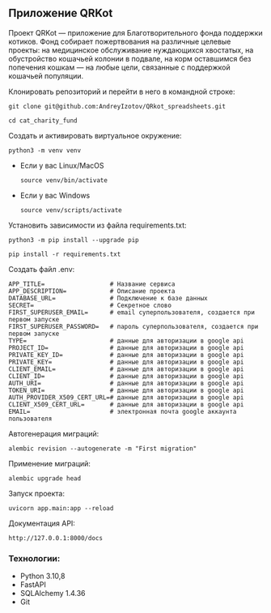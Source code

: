 ## Приложение QRKot

Проект QRKot — приложение для Благотворительного фонда поддержки котиков. Фонд собирает пожертвования на различные целевые проекты: на медицинское обслуживание нуждающихся хвостатых, на обустройство кошачьей колонии в подвале, на корм оставшимся без попечения кошкам — на любые цели, связанные с поддержкой кошачьей популяции.

Клонировать репозиторий и перейти в него в командной строке:

```
git clone git@github.com:AndreyIzotov/QRkot_spreadsheets.git
```

```
cd cat_charity_fund
```

Cоздать и активировать виртуальное окружение:

```
python3 -m venv venv
```

* Если у вас Linux/MacOS

    ```
    source venv/bin/activate
    ```

* Если у вас Windows

    ```
    source venv/scripts/activate
    ```

Установить зависимости из файла requirements.txt:

```
python3 -m pip install --upgrade pip
```

```
pip install -r requirements.txt
```

Создать файл .env:

```
APP_TITLE=                  # Название сервиса
APP_DESCRIPTION=            # Описание проекта 
DATABASE_URL=               # Подключение к базе данных
SECRET=                     # Секретное слово
FIRST_SUPERUSER_EMAIL=      # email суперпользователя, создается при первом запуске
FIRST_SUPERUSER_PASSWORD=   # пароль суперпользователя, создается при первом запуске
TYPE=                       # данные для авторизации в google api
PROJECT_ID=                 # данные для авторизации в google api
PRIVATE_KEY_ID=             # данные для авторизации в google api
PRIVATE_KEY=                # данные для авторизации в google api
CLIENT_EMAIL=               # данные для авторизации в google api
CLIENT_ID=                  # данные для авторизации в google api
AUTH_URI=                   # данные для авторизации в google api
TOKEN_URI=                  # данные для авторизации в google api
AUTH_PROVIDER_X509_CERT_URL=# данные для авторизации в google api
CLIENT_X509_CERT_URL=       # данные для авторизации в google api
EMAIL=                      # электронная почта google аккаунта пользователя
```

Автогенерация миграций:

```
alembic revision --autogenerate -m "First migration"
```

Применение миграций:

```
alembic upgrade head
```

Запуск проекта:

```
uvicorn app.main:app --reload
```

Документация API:

```
http://127.0.0.1:8000/docs
```

### Технологии:
- Python 3.10,8
- FastAPI
- SQLAlchemy 1.4.36
- Git